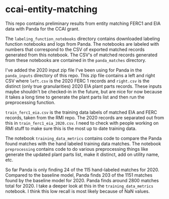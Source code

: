 # ccai-entity-matching
This repo contains preliminary results from entity matching FERC1 and EIA data with Panda for the CCAI grant.

The `labeling_function_notebooks` directory contains downloaded labeling function notebooks and logs from Panda. The notebooks are labeled with numbers that correspond to the CSV of exported matched records generated from this notebook. The CSV's of matched records generated from these notebooks are contained in the `panda_matches` directory.

I've added the 2020 input zip file I've been using for Panda in the `panda_inputs` directory of this repo. This zip file contains a left and right CSV where `left.csv` is the 2020 FERC 1 records and `right.csv` is the distinct (only true granularities) 2020 EIA plant parts records. These inputs maybe shouldn't be checked-in in the future, but are nice for now because it takes a long time to generate the plant parts list and then run the preprocessing function.

`train_ferc1_eia.csv` is the training data labels of matched EIA and FERC records, taken from the RMI repo. The 2020 records are separated out from this in `train_ferc1_eia_2020.csv`. I need to check with people working on RMI stuff to make sure this is the most up to date training data.

The notebook `training_data_metrics` contains code to compare the Panda found matches with the hand labeled training data matches.
The notebook `preprocessing` contains code to do various preprocessing things like generate the updated plant parts list, make it distinct, add on utility name, etc.

So far Panda is only finding 24 of the 115 hand-labeled matches for 2020. Compared to the baseline model, Panda finds 203 of the 1151 matches found by the baseline model for 2020. Panda finds around 2800 matches total for 2020. I take a deeper look at this in the `training_data_metrics` notebook. I think this low recall is most likely because of NaN values.

